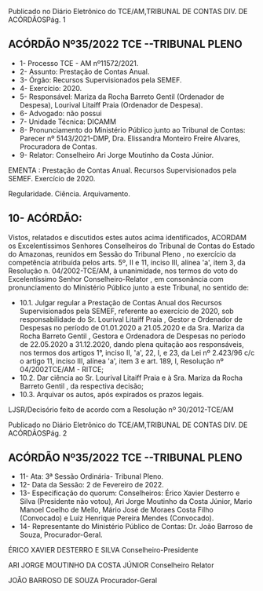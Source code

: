 Publicado  no  Diário  Eletrônico do TCE/AM,TRIBUNAL DE CONTAS DIV. DE ACÓRDÃOSPág. 1

## ACÓRDÃO Nº35/2022  TCE --TRIBUNAL PLENO

- 1- Processo TCE - AM nº11572/2021.
- 2- Assunto: Prestação de Contas Anual.
- 3- Órgão: Recursos Supervisionados pela SEMEF.
- 4- Exercício: 2020.
- 5- Responsável: Mariza da Rocha Barreto Gentil (Ordenador de Despesa), Lourival Litaiff Praia (Ordenador de Despesa).
- 6- Advogado: não possui
- 7- Unidade Técnica: DICAMM
- 8- Pronunciamento  do  Ministério  Público  junto  ao  Tribunal  de  Contas: Parecer  nº 5143/2021-DMP, Dra. Elissandra Monteiro Freire Alvares, Procuradora de Contas.
- 9- Relator: Conselheiro Ari Jorge Moutinho da Costa Júnior.

EMENTA : Prestação  de  Contas  Anual.  Recursos Supervisionados pela SEMEF. Exercício de 2020.

Regularidade. Ciência. Arquivamento.

## 10-  ACÓRDÃO:

Vistos, relatados e discutidos estes autos acima identificados, ACORDAM os Excelentíssimos Senhores Conselheiros do Tribunal de Contas do Estado do Amazonas, reunidos em Sessão do Tribunal Pleno , no exercício da competência atribuída pelos arts. 5º, II e 11, inciso III, alínea 'a', item 3, da Resolução n. 04/2002-TCE/AM, à unanimidade, nos termos do voto do Excelentíssimo Senhor Conselheiro-Relator , em consonância com pronunciamento do Ministério Público junto a este Tribunal, no sentido de:

- 10.1. Julgar regular a Prestação de Contas Anual dos Recursos Supervisionados  pela  SEMEF,  referente  ao  exercício  de  2020,  sob responsabilidade  do Sr.  Lourival  Litaiff  Praia ,  Gestor  e  Ordenador  de Despesas no período de 01.01.2020 a 21.05.2020 e da Sra. Mariza da Rocha Barreto Gentil ,  Gestora  e  Ordenadora  de  Despesas  no  período de 22.05.2020 a 31.12.2020, dando plena quitação aos responsáveis, nos termos dos artigos 1°, inciso II, 'a', 22, I, e 23, da Lei nº 2.423/96 c/c o artigo 11, inciso III, alínea 'a', item 3 e art. 189, I, Resolução nº 04/2002TCE/AM - RITCE;
- 10.2. Dar  ciência ao Sr.  Lourival  Litaiff  Praia e  à Sra.  Mariza  da  Rocha Barreto Gentil , da respectiva decisão;
- 10.3. Arquivar os autos, após expirados os prazos legais.

LJSR/Decisório feito de acordo com a Resolução nº 30/2012-TCE/AM

Publicado  no  Diário  Eletrônico do TCE/AM,TRIBUNAL DE CONTAS DIV. DE ACÓRDÃOSPág. 2

## ACÓRDÃO Nº35/2022  TCE --TRIBUNAL PLENO

- 11-  Ata: 3ª Sessão Ordinária- Tribunal Pleno.
- 12-  Data da Sessão: 2 de Fevereiro de 2022.
- 13-  Especificação do quorum: Conselheiros: Érico Xavier Desterro e Silva (Presidente não votou), Ari Jorge Moutinho da Costa Júnior, Mario Manoel Coelho de Mello, Mário José de Moraes Costa Filho (Convocado) e Luiz Henrique Pereira Mendes (Convocado).
- 14-  Representante  do  Ministério  Público  de  Contas: Dr.  João  Barroso  de  Souza, Procurador-Geral.

ÉRICO XAVIER DESTERRO E SILVA Conselheiro-Presidente

ARI JORGE MOUTINHO DA COSTA JÚNIOR Conselheiro Relator

JOÃO BARROSO DE SOUZA Procurador-Geral